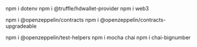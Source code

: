 npm i dotenv
npm i @truffle/hdwallet-provider
npm i web3

npm i @openzeppelin/contracts
npm i @openzeppelin/contracts-upgradeable

npm i @openzeppelin/test-helpers
npm i mocha chai
npm i chai-bignumber
